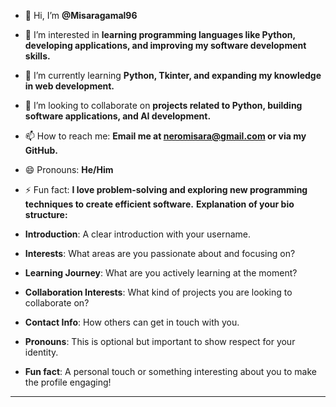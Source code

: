 - 👋 Hi, I’m **@Misaragamal96**
- 👀 I’m interested in **learning programming languages like Python, developing applications, and improving my software development skills.**
- 🌱 I’m currently learning **Python, Tkinter, and expanding my knowledge in web development.**
- 💞️ I’m looking to collaborate on **projects related to Python, building software applications, and AI development.**
- 📫 How to reach me: **Email me at neromisara@gmail.com or via my GitHub.**
- 😄 Pronouns: **He/Him**
- ⚡ Fun fact: **I love problem-solving and exploring new programming techniques to create efficient software.**
**Explanation of your bio structure:**

- **Introduction**: A clear introduction with your username.
- **Interests**: What areas are you passionate about and focusing on?
- **Learning Journey**: What are you actively learning at the moment?
- **Collaboration Interests**: What kind of projects you are looking to collaborate on?
- **Contact Info**: How others can get in touch with you.
- **Pronouns**: This is optional but important to show respect for your identity.
- **Fun fact**: A personal touch or something interesting about you to make the profile engaging!

---
